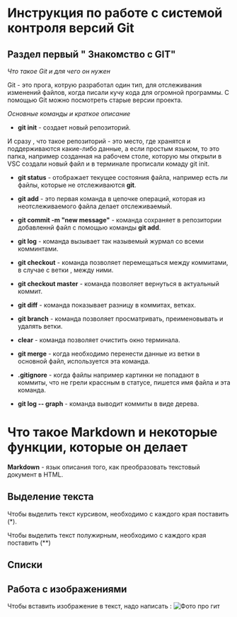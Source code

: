 #  Инструкция по работе с системой контроля версий Git 

## Раздел первый " Знакомство с GIT"

*Что такое Git и для чего он нужен*

Git - это прога, котрую разработал один тип, для отслеживания изменений файлов, когда писали кучу кода для огромной программы. С помощью Git  можно посмотреть старые версии проекта.

*Основные команды и краткое описание*

* __git init__ - создает новый репозиторий.

И сразу , что такое репозиторий - это место, где хранятся и поддерживаются какие-либо данные, а если простым языком, то это папка, например созданная на рабочем столе, которую мы открыли в VSC создали новый файл и в терминале прописали комаду git init.

* __git status__ - отображает текущее состояния файла, например есть ли файлы, которые не отслеживаются **git**.

* __git add__ - это первая команда в цепочке операций, которая из неотслеживаемого файла делает отслеживаемый.

* __git commit -m "new message"__ - команда сохраняет в репозитории добавленнй файл с помощью команды __git add__.

* __git log__ - команда вызывает так назывемый журмал со всеми комминтами.

* __git checkout__ - команда позволяет перемещаться между коммитами, в случае с ветки , между ними.

* __git checkout master__ - команда позволяет вернуться в актуальный коммит.

* __git diff__ - команда показывает разницу в коммитах, ветках.

* __git branch__ - команда позволяет просматривать, преименовывать и удалять ветки.

* __clear__ - команда позволяет очистить окно терминала.

* __git merge__ - когда необходимо перенести данные из ветки в основной файл, используется эта команда.

* __.gitignore__ - когда файлы например картинки не попадают в коммиты, что не грели крассным в статусе, пишется имя файла и эта команда.

* __git log -- graph__ - команда выводит коммиты в виде дерева.

# Что такое Markdown и некоторые функции, которые он делает

**Markdown** - язык описания того, как преобразовать текстовый документ в HTML.

## Выделение текста
Чтобы выделить текст курсивом, необходимо с каждого края поставить (*).

Чтобы выделить текст полужирным, необходимо с каждого края поставить (**)

## Списки

## Работа с изображениями 

Чтобы вставить изображение в текст, надо написать :
![Фото про гит](<Фото про гит.png>)
